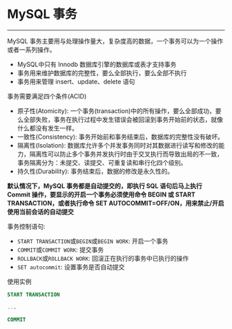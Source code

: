 # MySQL 事务

---

MySQL 事务主要用与处理操作量大，复杂度高的数据，一个事务可以为一个操作或者一系列操作。

 - MySQL中只有 Innodb 数据库引擎的数据库或表才支持事务
 - 事务用来维护数据库的完整性，要么全部执行，要么全部不执行
 - 事务用来管理 insert、update、delete 语句

事务需要满足四个条件(ACID)
 - 原子性(Atomicity): 一个事务(transaction)中的所有操作，要么全部成功，要么全部失败，事务在执行过程中发生错误会被回滚到事务开始前的状态，就像什么都没有发生一样。
 - 一致性(Consistency): 事务开始前和事务结束后，数据库的完整性没有破坏。
 - 隔离性(Isolation): 数据库允许多个并发事务同时对其数据进行读写和修改的能力，隔离性可以防止多个事务并发执行时由于交叉执行而导致出局的不一致，事务隔离分为：未提交、读提交、可重复读和串行化四个级别。
 - 持久性(Durability): 事务结束后，数据的修改是永久性的。

**默认情况下，MySQL 事务都是自动提交的，即执行 SQL 语句后马上执行 Commit 操作，要显示的开启一个事务必须使用命令 BEGIN 或 START TRANSACTION，或者执行命令 SET AUTOCOMMIT=OFF/ON，用来禁止/开启使用当前会话的自动提交**

事务控制语句:
 - `START TRANSACTION`或`BEGIN`或`BEGIN WORK`: 开启一个事务
 - `COMMIT`或`COMMIT WORK`: 提交事务
 - `ROLLBACK`或`ROLLBACK WORK`: 回滚正在执行的事务中已执行的操作
 - `SET autocommit`: 设置事务是否自动提交

使用实例
```sql
START TRANSACTION

...

COMMIT
```